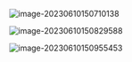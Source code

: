 ![image-20230610150710138](http://devyk.top/2022/202306101507222.png)

![image-20230610150829588](http://devyk.top/2022/202306101508486.png)

![image-20230610150955453](http://devyk.top/2022/202306101509315.png)